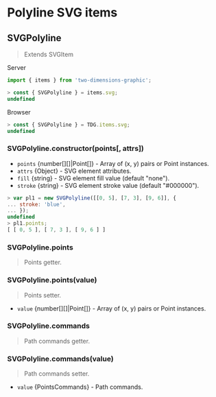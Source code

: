 # Polyline SVG items



## SVGPolyline

> Extends SVGItem

Server
```javascript
import { items } from 'two-dimensions-graphic';

> const { SVGPolyline } = items.svg;
undefined
```

Browser
```javascript
> const { SVGPolyline } = TDG.items.svg;
undefined
```


### SVGPolyline.constructor(points[, attrs])
- `points` {number[][]|Point[]} - Array of (x, y) pairs or Point instances.
- `attrs` {Object} - SVG element attributes.
- `fill` {string} - SVG element fill value (default "none").
- `stroke` {string} - SVG element stroke value (default "#000000").

```javascript
> var pl1 = new SVGPolyline([[0, 5], [7, 3], [9, 6]], {
... stroke: 'blue',
... });
undefined
> pl1.points;
[ [ 0, 5 ], [ 7, 3 ], [ 9, 6 ] ]
```


### SVGPolyline.points
> Points getter.


### SVGPolyline.points(value)
> Points setter.

- `value` {number[][]|Point[]} - Array of (x, y) pairs or Point instances.


### SVGPolyline.commands
> Path commands getter.


### SVGPolyline.commands(value)
> Path commands setter.

- `value` {PointsCommands} - Path commands.
